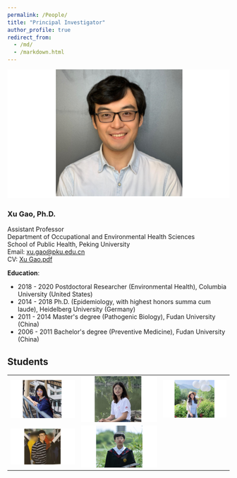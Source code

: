 ```yaml
---
permalink: /People/
title: "Principal Investigator"
author_profile: true
redirect_from: 
  - /md/
  - /markdown.html
---
```


![](webpeopleme.png)

### Xu Gao, Ph.D.
Assistant Professor \
Department of Occupational and Environmental Health Sciences \
School of Public Health, Peking University \
Email: <xu.gao@pku.edu.cn> \
CV: [Xu Gao.pdf](https://github.com/gearpku2020/gearpku2020.github.io/blob/main/CV/CV%20-%20Xu%20Gao.pdf)

**Education**: 
* 2018 - 2020 Postdoctoral Researcher (Environmental Health), Columbia University (United States)
* 2014 - 2018 Ph.D. (Epidemiology, with highest honors summa cum laude), Heidelberg University (Germany)
* 2011 - 2014 Master's degree (Pathogenic Biology), Fudan University (China)
* 2006 - 2011 Bachelor's degree (Preventive Medicine), Fudan University (China)

## Students

<table>
  <tr>
    <td><a href="../_people/Meijie-Jiang.md"><img src="MeijieJiangPic.png"></a></td>
    <td><a href="../_people/Shuzhen-Liu.md"><img src="ShuzhenLiuPic.png"></a></td>
    <td><a href="../_people/Haocan-Song.md"><img src="HaocanSongPic.png"></a></td>
  </tr>
  <tr>
    <td><a href="../_people/Sifan-Tian.md"><img src="SifanTianPic.png"></a></td>
    <td><a href="../_people/Yuting-Wang.md"><img src="YutingWangPic.png"></a></td>
    <td></td>
  </tr>
</table>

